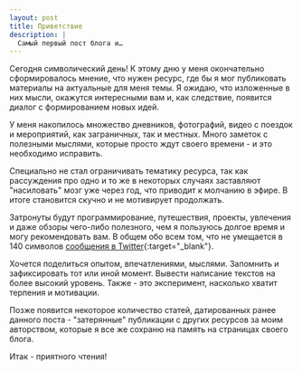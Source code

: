 ```yaml
---
layout: post
title: Приветствие
description: |
  Самый первый пост блога и…
---
```


Сегодня символический день! К этому дню у меня окончательно сформировалось мнение, что нужен ресурс, где бы я мог публиковать материалы на актуальные для меня темы. Я ожидаю, что изложенные в них мысли, окажутся интересными вам и, как следствие, появится диалог с формированием новых идей.

У меня накопилось множество дневников, фотографий, видео с поездок и мероприятий, как заграничных, так и местных. Много заметок с полезными мыслями, которые просто ждут своего времени - и это необходимо исправить.

Специально не стал ограничивать тематику ресурса, так как рассуждения про одно и то же в некоторых случаях заставляют "насиловать" мозг уже через год, что приводит к молчанию в эфире. В итоге становится скучно и не мотивирует продолжать.

Затронуты будут программирование, путешествия, проекты, увлечения и даже обзоры чего-либо полезного, чем я пользуюсь долгое время и могу рекомендовать вам. В общем обо всем том, что не умещается в 140 символов [сообщения в Twitter](https://twitter.com/PavelQuash){:target="_blank"}.

Хочется поделиться опытом, впечатлениями, мыслями. Запомнить и зафиксировать тот или иной момент. Вывести написание текстов на более высокий уровень. Также - это эксперимент, насколько хватит терпения и мотивации.

Позже появится некоторое количество статей, датированных ранее данного поста - "затерянные" публикации с других ресурсов за моим авторством, которые я все же сохраню на память на страницах своего блога.

Итак - приятного чтения!
